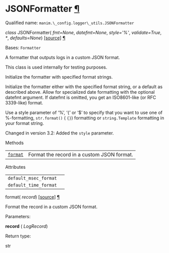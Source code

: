 # JSONFormatter [¶](https://docs.manim.community/en/stable/reference/manim._config.logger_utils.JSONFormatter.html\#jsonformatter "Link to this heading")

Qualified name: `manim.\_config.logger\_utils.JSONFormatter`

_class_ JSONFormatter( _fmt=None_, _datefmt=None_, _style='%'_, _validate=True_, _\*_, _defaults=None_) [\[source\]](https://docs.manim.community/en/stable/_modules/manim/_config/logger_utils.html#JSONFormatter) [¶](https://docs.manim.community/en/stable/reference/manim._config.logger_utils.JSONFormatter.html#manim._config.logger_utils.JSONFormatter "Link to this definition")

Bases: `Formatter`

A formatter that outputs logs in a custom JSON format.

This class is used internally for testing purposes.

Initialize the formatter with specified format strings.

Initialize the formatter either with the specified format string, or a
default as described above. Allow for specialized date formatting with
the optional datefmt argument. If datefmt is omitted, you get an
ISO8601-like (or RFC 3339-like) format.

Use a style parameter of ‘%’, ‘{’ or ‘$’ to specify that you want to
use one of %-formatting, `str.format()` ( `{}`) formatting or
`string.Template` formatting in your format string.

Changed in version 3.2: Added the `style` parameter.

Methods

|     |     |
| --- | --- |
| [`format`](https://docs.manim.community/en/stable/reference/manim._config.logger_utils.JSONFormatter.html#manim._config.logger_utils.JSONFormatter.format "manim._config.logger_utils.JSONFormatter.format") | Format the record in a custom JSON format. |

Attributes

|     |     |
| --- | --- |
| `default_msec_format` |  |
| `default_time_format` |  |

format( _record_) [\[source\]](https://docs.manim.community/en/stable/_modules/manim/_config/logger_utils.html#JSONFormatter.format) [¶](https://docs.manim.community/en/stable/reference/manim._config.logger_utils.JSONFormatter.html#manim._config.logger_utils.JSONFormatter.format "Link to this definition")

Format the record in a custom JSON format.

Parameters:

**record** ( _LogRecord_)

Return type:

str